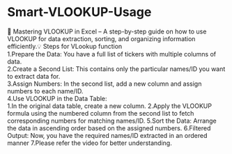 # Smart-VLOOKUP-Usage
🚀 Mastering VLOOKUP in Excel – A step-by-step guide on how to use VLOOKUP for data extraction, sorting, and organizing information efficiently.💡
Steps for VLookup function		
1.Prepare the Data: You have a full list of tickers with multiple columns of data.	
2.Create a Second List: This contains only the particular names/ID you want to extract data for.	 
3.Assign Numbers: In the second list, add a new column and assign numbers to each name/ID.	 
4.Use VLOOKUP in the Data Table:	
	1.In the original data table, create a new column.
	2.Apply the VLOOKUP formula using the numbered column from the second list to fetch corresponding numbers for matching names/ID. 
5.Sort the Data: Arrange the data in ascending order based on the assigned numbers.	
6.Filtered Output: Now, you have the required names/ID extracted in an ordered manner
7.Please refer the video for better understanding.
